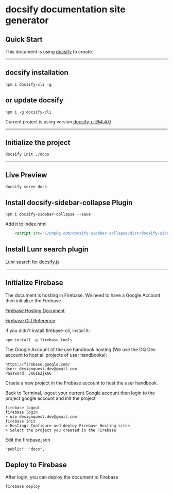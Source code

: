 # docsify documentation site generator

## Quick Start
This document is using [docsify](https://docsify.js.org/) to create.

---

## docsify installation

    npm i docsify-cli -g

## or update docsify

    npm i -g docsify-cli

Current project is using version docsify-cli@4.4.0

---
## Initialize the project

    docsify init ./docs


---
## Live Preview

    docsify serve docs

## Install docsify-sidebar-collapse Plugin

    npm i docsify-sidebar-collapse --save

Add it to index.html
```html
    <script src="//unpkg.com/docsify-sidebar-collapse/dist/docsify-sidebar-collapse.min.js">
```

## Install Lunr search plugin
[Lunr search for docsify.js](https://github.com/kiwicom/docsify-lunr-search)


---
## Initialize Firebase
The document is hosting in Firebase. We need to have a Google Account then initialize the Firebase.

[Firebase Hosting Document](https://docsify.js.org/#/deploy?id=firebase-hosting)

[Firebase CLI Reference](https://firebase.google.com/docs/cli/)

If you didn't install firebase-cli, install it:

    npm install -g firebase-tools

The Google Account of the use handbook hosting (We use the DQ Dev account to host all projects of user handbooks):

    https://firebase.google.com/
    User: designquest.dev@gmail.com
    Password: JK6162jk66

Craete a new project in the Frebase account to host the user handbook.

Back to Terminal, logout your current Google account then login to the project google account and init the project

    firebase logout
    firebase login 
    > use designquest.dev@gmail.com
    firebase init
    > Hosting: Configure and deploy Firebase Hosting sites
    > Select the project you created in the Firebase    

Edit the firebase.json

    "public": "docs",

## Deploy to Firebase
After login, you can deploy the document to Firebase

    firebase deploy


